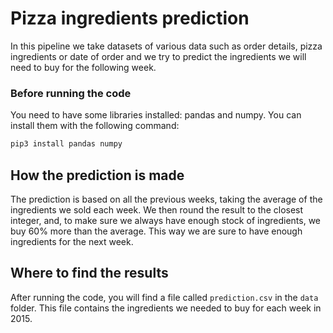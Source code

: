# Pizza ingredients prediction
In this pipeline we take datasets of various data such as order details, pizza ingredients or date of order and we try to predict the ingredients we will need to buy for the following week.

### Before running the code
You need to have some libraries installed: pandas and numpy. You can install them with the following command:
```bash
pip3 install pandas numpy
```

## How the prediction is made
The prediction is based on all the previous weeks, taking the average of the ingredients we sold each week. We then round the result to the closest integer, and, to make sure we always have enough stock of ingredients, we buy 60% more than the average. This way we are sure to have enough ingredients for the next week. 

## Where to find the results
After running the code, you will find a file called `prediction.csv` in the `data` folder. This file contains the ingredients we needed to buy for each week in 2015.
